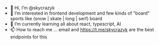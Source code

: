 - 👋 Hi, I’m @skycrazyk
- 👀 I’m interested in frontend development and few kinds of "board" sports like (snow | skate | long | serf) board 
- 🌱 I’m currently learning all about react, typescript, AI
- 📫 How to reach me ... email and https://t.me/skycrazyk are the best endpoints for this 

<!---
skycrazyk/skycrazyk is a ✨ special ✨ repository because its `README.md` (this file) appears on your GitHub profile.
You can click the Preview link to take a look at your changes.
--->
